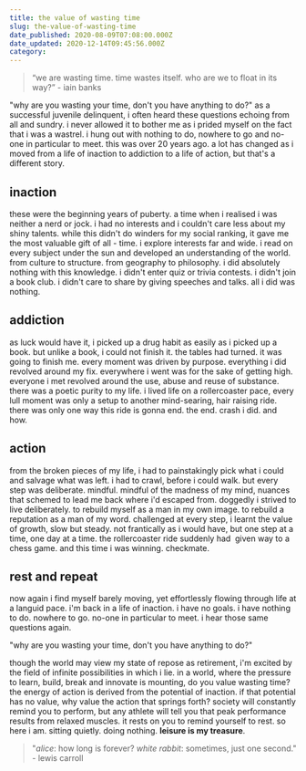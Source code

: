 ```yaml
---
title: the value of wasting time
slug: the-value-of-wasting-time
date_published: 2020-08-09T07:08:00.000Z
date_updated: 2020-12-14T09:45:56.000Z
category: 
---
```


> “we are wasting time. time wastes itself. who are we to float in its way?” - iain banks

"why are you wasting your time, don't you have anything to do?" as a successful juvenile delinquent, i often heard these questions echoing from all and sundry. i never allowed it to bother me as i prided myself on the fact that i was a wastrel. i hung out with nothing to do, nowhere to go and no-one in particular to meet. this was over 20 years ago. a lot has changed as i moved from a life of inaction to addiction to a life of action, but that's a different story.

## inaction

these were the beginning years of puberty. a time when i realised i was neither a nerd or jock. i had no interests and i couldn't care less about my shiny talents. while this didn't do winders for my social ranking, it gave me the most valuable gift of all - time. i explore interests far and wide. i read on every subject under the sun and developed an understanding of the world. from culture to structure. from geography to philosophy. i did absolutely nothing with this knowledge. i didn't enter quiz or trivia contests. i didn't join a book club. i didn't care to share by giving speeches and talks. all i did was nothing.

## addiction

as luck would have it, i picked up a drug habit as easily as i picked up a book. but unlike a book, i could not finish it. the tables had turned. it was going to finish me. every moment was driven by purpose. everything i did revolved around my fix. everywhere i went was for the sake of getting high. everyone i met revolved around the use, abuse and reuse of substance. there was a poetic purity to my life. i lived life on a rollercoaster pace, every lull moment was only a setup to another mind-searing, hair raising ride. there was only one way this ride is gonna end. the end. crash i did. and how.

## action

from the broken pieces of my life, i had to painstakingly pick what i could and salvage what was left. i had to crawl, before i could walk. but every step was deliberate. mindful. mindful of the madness of my mind, nuances that schemed to lead me back where i'd escaped from. doggedly i strived to live deliberately. to rebuild myself as a man in my own image. to rebuild a reputation as a man of my word. challenged at every step, i learnt the value of growth, slow but steady. not frantically as i would have, but one step at a time, one day at a time. the rollercoaster ride suddenly had  given way to a chess game. and this time i was winning. checkmate.

## rest and repeat

now again i find myself barely moving, yet effortlessly flowing through life at a languid pace. i'm back in a life of inaction. i have no goals. i have nothing to do. nowhere to go. no-one in particular to meet. i hear those same questions again.

"why are you wasting your time, don't you have anything to do?"

though the world may view my state of repose as retirement, i'm excited by the field of infinite possibilities in which i lie. in a world, where the pressure to learn, build, break and innovate is mounting, do you value wasting time? the energy of action is derived from the potential of inaction. if that potential has no value, why value the action that springs forth? society will constantly remind you to perform, but any athlete will tell you that peak performance results from relaxed muscles. it rests on you to remind yourself to rest. so here i am. sitting quietly. doing nothing. **leisure is my treasure**.

> "*alice*: how long is forever? *white rabbit*: sometimes, just one second." - lewis carroll
